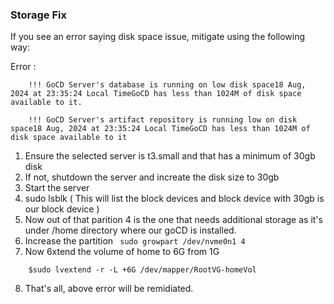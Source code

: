 ### Storage Fix

If you see an error saying disk space issue, mitigate using the following way:

Error :

```
	!!! GoCD Server's database is running on low disk space18 Aug, 2024 at 23:35:24 Local TimeGoCD has less than 1024M of disk space available to it.
		
    !!! GoCD Server's artifact repository is running low on disk space18 Aug, 2024 at 23:35:24 Local TimeGoCD has less than 1024M of disk space available to it

```

1) Ensure the selected server is t3.small and that has a minimum of 30gb disk 
2) If not, shutdown the server and increate the disk size to 30gb 
3) Start the server
4) sudo lsblk   ( This will list the block devices and block device with 30gb is our block device )
5) Now out of that parition 4 is the one that needs additional storage as it's under /home directory where our goCD is installed.
6) Increase the partition
``` sudo growpart /dev/nvme0n1 4```
7) Now 6xtend the volume of home to 6G from 1G

```
    $sudo lvextend -r -L +6G /dev/mapper/RootVG-homeVol
```

8) That's all, above error will be remidiated.